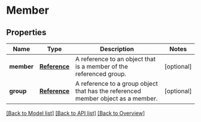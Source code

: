 # Member

## Properties
Name | Type | Description | Notes
------------ | ------------- | ------------- | -------------
**member** | [**Reference**](Reference.md) | A reference to an object that is a member of the referenced group. | [optional] 
**group** | [**Reference**](Reference.md) | A reference to a group object that has the referenced member object as a member. | [optional] 

[[Back to Model list]](index.md#documentation-for-models) [[Back to API list]](index.md#endpoint-properties) [[Back to Overview]](index.md)


